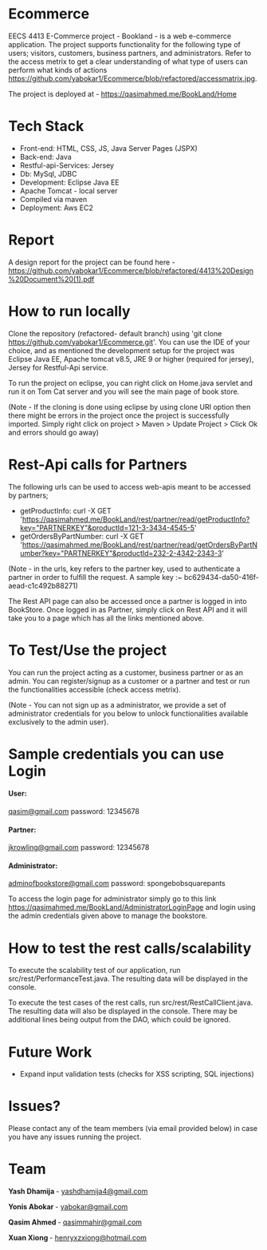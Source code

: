 # Ecommerce

EECS 4413 E-Commerce project - Bookland - is a web e-commerce application. The project supports functionality for the following type of users; visitors, customers, business partners, and administrators. Refer to the access metrix to get a clear understanding of what type of users can perform what kinds of actions https://github.com/yabokar1/Ecommerce/blob/refactored/accessmatrix.jpg.

The project is deployed at - https://qasimahmed.me/BookLand/Home

# Tech Stack
- Front-end: HTML, CSS, JS, Java Server Pages (JSPX)
- Back-end: Java
- Restful-api-Services: Jersey
- Db: MySql, JDBC
- Development: Eclipse Java EE
- Apache Tomcat - local server
- Compiled via maven
- Deployment: Aws EC2

# Report
A design report for the project can be found here - https://github.com/yabokar1/Ecommerce/blob/refactored/4413%20Design%20Document%20(1).pdf

# How to run locally

Clone the repository (refactored- default branch) using 'git clone https://github.com/yabokar1/Ecommerce.git'. You can use the IDE of your choice, and as mentioned the development setup for the project was Eclipse Java EE, Apache tomcat v8.5, JRE 9 or higher (required for jersey), Jersey for Restful-Api service.

To run the project on eclipse, you can right click on Home.java servlet and run it on Tom Cat server and you will see the main page of book store.

(Note - If the cloning is done using eclipse by using clone URI option then there might be errors in the project once the project is successfully imported. Simply right click on project > Maven > Update Project > Click Ok and errors should go away)

# Rest-Api calls for Partners

The following urls can be used to access web-apis meant to be accessed by partners; 
- getProductInfo: curl -X GET 'https://qasimahmed.me/BookLand/rest/partner/read/getProductInfo?key="PARTNERKEY"&productId=121-3-3434-4545-5'
- getOrdersByPartNumber: curl -X GET 'https://qasimahmed.me/BookLand/rest/partner/read/getOrdersByPartNumber?key="PARTNERKEY"&productId=232-2-4342-2343-3'

(Note - in the urls, key refers to the partner key, used to authenticate a partner in order to fulfill the request. A sample key :~ bc629434-da50-416f-aead-c1c492b88271)

The Rest API page can also be accessed once a partner is logged in into BookStore. Once logged in as Partner, simply click on Rest API and it will take you to a page which has all the links mentioned above.

# To Test/Use the project

You can run the project acting as a customer, business partner or as an admin. You can register/signup as a customer or a partner and test or run the functionalities accessible (check access metrix).

(Note - You can not sign up as a administrator, we provide a set of administrator credentials for you below to unlock functionalities available exclusively to the admin user).

# Sample credentials you can use Login

#### User:
qasim@gmail.com
password: 12345678

#### Partner:
jkrowling@gmail.com
password: 12345678 

#### Administrator:
adminofbookstore@gmail.com
password: spongebobsquarepants

To access the login page for administrator simply go to this link https://qasimahmed.me/BookLand/AdministratorLoginPage and login using the admin credentials given above to manage the bookstore.

# How to test the rest calls/scalability
To execute the scalability test of our application, run src/rest/PerformanceTest.java. The resulting data will be displayed in the console.

To execute the test cases of the rest calls, run src/rest/RestCallClient.java. The resulting data will also be displayed in the console. There may be additional lines being output from the DAO, which could be ignored.

# Future Work

- Expand input validation tests (checks for XSS scripting, SQL injections)

# Issues?

Please contact any of the team members (via email provided below) in case you have any issues running the project.

# Team

<strong> Yash Dhamija </strong> - yashdhamija4@gmail.com

<strong> Yonis Abokar </strong> - yabokar@gmail.com

<strong> Qasim Ahmed </strong> - qasimmahir@gmail.com

<strong> Xuan Xiong </strong> - henryxzxiong@hotmail.com

